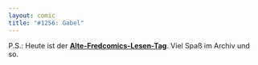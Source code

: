 ```yaml
---
layout: comic
title: "#1256: Gabel"
---
```


P.S.:
Heute ist der <a href="http://www.fonflatter.de/dateien/kalender_fonflatter_2009.pdf"><strong>Alte-Fredcomics-Lesen-Tag</strong></a>. Viel Spaß im Archiv und so.
